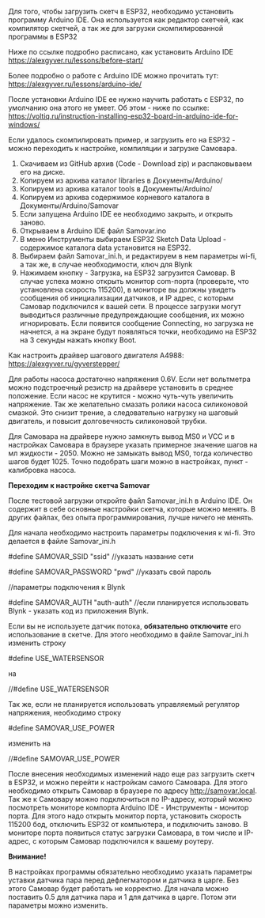 Для того, чтобы загрузить скетч в ESP32, необходимо установить программу Arduino IDE. Она используется как редактор скетчей, как компилятор скетчей, а так же для загрузки скомпилированной программы в ESP32

Ниже по ссылке подробно расписано, как установить Arduino IDE
https://alexgyver.ru/lessons/before-start/

Более подробно о работе с Arduino IDE можно прочитать тут:
https://alexgyver.ru/lessons/arduino-ide/

После установки Arduino IDE ее нужно научить работать с ESP32, по умолчанию она этого не умеет. Об этом - ниже по ссылке:
https://voltiq.ru/instruction-installing-esp32-board-in-arduino-ide-for-windows/

Если удалось скомпилировать пример, и загрузить его на ESP32 - можно переходить к настройке, компиляции и загрузке Самовара.

1. Скачиваем из GitHub архив (Code - Download zip) и распаковываем его на диске.
2. Копируем из архива каталог libraries в Документы/Arduino/
3. Копируем из архива каталог tools в Документы/Arduino/
4. Копируем из архива содержимое корневого каталога в Документы/Arduino/Samovar
5. Если запущена Arduino IDE ее необходимо закрыть, и открыть заново.
6. Открываем в Arduino IDE файл Samovar.ino
7. В меню Инструменты выбираем ESP32 Sketch Data Upload - содержимое каталога data установится на ESP32.
8. Выбираем файл Samovar_ini.h, и редактируем в нем параметры wi-fi, а так же, в случае необходимости, ключ для Blynk
9. Нажимаем кнопку - Загрузка, на ESP32 загрузится Самовар. В случае успеха можно открыть монитор com-порта (проверьте, что установлена скорость 115200), в мониторе вы должны увидеть сообщения об инициализации датчиков, и IP адрес, с которым Самовар подключился к вашей сети.
В процессе загрузки могут выводиться различные предупреждающие сообщения, их можно игнорировать. Если появится сообщение Connecting, но загрузка не начнется, а на экране будут появляться точки, необходимо на ESP32 на 3 секунды нажать кнопку Boot.

Как настроить драйвер шагового двигателя A4988:
https://alexgyver.ru/gyverstepper/

Для работы насоса достаточно напряжения 0.6V. Если нет вольтметра можно подстроечный резистр на драйвере установить в среднее положение. Если насос не крутится - можно чуть-чуть увеличить напряжение. Так же желательно смазать ролики насоса силиконовой смазкой. Это снизит трение, а следовательно нагрузку на шаговый двигатель, и повысит долговечность силиконовой трубки.

Для Самовара на драйвере нужно замкнуть вывод MS0 и VCC и в настройках Самовара в браузере указать примерное значение шагов на мл жидкости - 2050. Можно не замыкать вывод MS0, тогда количество шагов будет 1025. Точно подобрать шаги можно в настройках, пункт - калибровка насоса.

**Переходим к настройке скетча Samovar**

После тестовой загрузки откройте файл Samovar_ini.h в Arduino IDE. Он содержит в себе основные настройки скетча, которые можно менять. В других файлах, без опыта программирования, лучше ничего не менять.

Для начала необходимо настроить параметры подключения к wi-fi. Это делается в файле Samovar_ini.h

#define SAMOVAR_SSID "ssid" //указать название сети

#define SAMOVAR_PASSWORD "pwd" //указать свой пароль

//параметры подключения к Blynk

#define SAMOVAR_AUTH "auth-auth" //если планируется использовать Blynk - указать код из приложения Blynk.



Если вы не используете датчик потока, **обязательно отключите** его использование в скетче. Для этого необходимо в файле Samovar_ini.h изменить строку

#define USE_WATERSENSOR

на

//#define USE_WATERSENSOR

Так же, если не планируется использовать управляемый регулятор напряжения, необходимо строку

#define SAMOVAR_USE_POWER

изменить на

//#define SAMOVAR_USE_POWER



После внесения необходимых изменений надо еще раз загрузить скетч в ESP32, и можно перейти к настройкам самого Самовара.
Для этого необходимо открыть Самовар в браузере по адресу http://samovar.local.
Так же к Самовару можно подключиться по IP-адресу, который можно посмотреть мониторе компорта Arduino IDE - Инструменты - монитор порта. Для этого надо открыть монитор порта, установить скорость 115200 бод, отключить ESP32 от компьютера, и подключить заново. В мониторе порта появиться статус загрузки Самовара, в том числе и IP-адрес, с которым Самовар подключился к вашему роутеру.

**Внимание!**

В настройках программы обязательно необходимо указать параметры уставки датчика пара перед дефлегматором и датчика в царге. Без этого Самовар будет работать не корректно. Для начала можно поставить 0.5 для датчика пара и 1 для датчика в царге. Потом эти параметры можно изменить.
